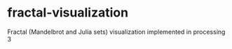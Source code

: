 # fractal-visualization
Fractal (Mandelbrot and Julia sets) visualization implemented in processing 3
